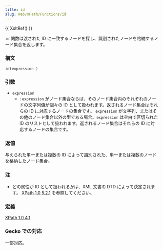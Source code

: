 ```yaml
---
title: id
slug: Web/XPath/Functions/id
---
```

{{ XsltRef() }}

`id` 関数は渡された ID に一致するノードを探し、識別されたノードを格納するノード集合を返します。

### 構文

```
id(expression )
```

### 引数

- `expression`
  - : `expression` がノード集合ならば、そのノード集合内のそれぞれのノードの文字列値が個々の ID として扱われます。返されるノード集合はそれらの ID に対応するノードの集合です。
    `expression` が文字列、またはその他のノード集合以外の型である場合、`expression` は空白で区切られた ID のリストとして扱われます。返されるノード集合はそれらの ID に対応するノードの集合です。

### 返値

与えられた単一または複数の ID によって識別された、単一または複数のノードを格納したノード集合。

### 注

- どの属性が ID として扱われるかは、XML 文書の DTD によって決定されます。 [XPath 1.0 5.2.1](http://www.w3.org/TR/xpath#unique-id) を参照してください。

### 定義

[XPath 1.0 4.1](https://www.w3.org/TR/xpath#function-id)

### Gecko での対応

一部対応。
